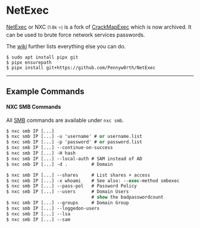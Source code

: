 # NetExec

<div class="row row-cols-lg-2"><div>

[NetExec](https://github.com/Pennyw0rth/NetExec) or NXC <small>(1.8k ⭐)</small> is a fork of [CrackMapExec](cme.md) which is now archived. It can be used to brute force network services passwords.

The [wiki](https://www.netexec.wiki/) further lists everything else you can do.

```shell!
$ sudo apt install pipx git
$ pipx ensurepath
$ pipx install git+https://github.com/Pennyw0rth/NetExec
```
</div><div>
</div></div>

<hr class="sep-both">

## Example Commands

<div class="row row-cols-lg-2"><div>

#### NXC SMB Commands

All [SMB](/operating-systems/networking/protocols/smb.md) commands are available under `nxc smb`.

```ps
$ nxc smb IP [...]
$ nxc smb IP [...] -u 'username' # or username.list
$ nxc smb IP [...] -p 'password' # or password.list
$ nxc smb IP [...] --continue-on-success
$ nxc smb IP [...] -H hash
$ nxc smb IP [...] --local-auth # SAM instead of AD
$ nxc smb IP [...] -d .         # Domain
```

```ps
$ nxc smb IP [...] --shares     # List shares + access
$ nxc smb IP [...] -x whoami    # See also: --exec-method smbexec
$ nxc smb IP [...] --pass-pol   # Password Policy
$ nxc smb IP [...] --users      # Domain Users
                                # show the badpasswordcount
$ nxc smb IP [...] --groups     # Domain Group
$ nxc smb IP [...] --loggedon-users
$ nxc smb IP [...] --lsa
$ nxc smb IP [...] --sam
```
</div><div>
</div></div>